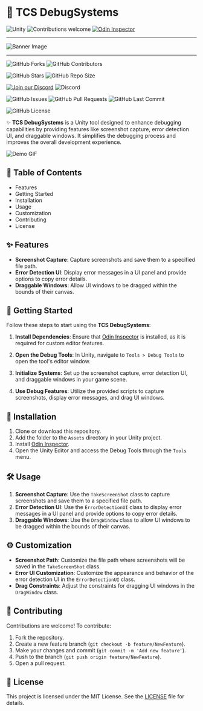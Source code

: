 # 🎨 TCS DebugSystems

![Unity](https://img.shields.io/badge/Unity-2022.3+-black.svg?style=for-the-badge&logo=unity)
![Contributions welcome](https://img.shields.io/badge/Contributions-Welcome-brightgreen.svg?style=for-the-badge)
[![Odin Inspector](https://img.shields.io/badge/Odin_Inspector-Required-blue?style=for-the-badge)](https://odininspector.com/)

***
![Banner Image](https://via.placeholder.com/1000x300.png?text=assets+TCS+DebugSystems+for+Unity)
***

![GitHub Forks](https://img.shields.io/github/forks/Ddemon26/TCS-DebugSystems)
![GitHub Contributors](https://img.shields.io/github/contributors/Ddemon26/TCS-DebugSystems)

![GitHub Stars](https://img.shields.io/github/stars/Ddemon26/TCS-DebugSystems)
![GitHub Repo Size](https://img.shields.io/github/repo-size/Ddemon26/TCS-DebugSystems)

[![Join our Discord](https://img.shields.io/badge/Discord-Join%20Us-7289DA?logo=discord&logoColor=white)](https://discord.gg/knwtcq3N2a)
![Discord](https://img.shields.io/discord/1047781241010794506)

![GitHub Issues](https://img.shields.io/github/issues/Ddemon26/TCS-DebugSystems)
![GitHub Pull Requests](https://img.shields.io/github/issues-pr/Ddemon26/TCS-DebugSystems)
![GitHub Last Commit](https://img.shields.io/github/last-commit/Ddemon26/TCS-DebugSystems)

![GitHub License](https://img.shields.io/github/license/Ddemon26/TCS-DebugSystems)

✨ **TCS DebugSystems** is a Unity tool designed to enhance debugging capabilities by providing features like screenshot capture, error detection UI, and draggable windows. It simplifies the debugging process and improves the overall development experience.

![Demo GIF](https://media.giphy.com/media/l4Ep6KDbnTvdhGMP6/giphy.gif)

## 📜 Table of Contents
- Features
- Getting Started
- Installation
- Usage
- Customization
- Contributing
- License

## ✨ Features

- **Screenshot Capture**: Capture screenshots and save them to a specified file path.
- **Error Detection UI**: Display error messages in a UI panel and provide options to copy error details.
- **Draggable Windows**: Allow UI windows to be dragged within the bounds of their canvas.

## 🚀 Getting Started

Follow these steps to start using the **TCS DebugSystems**:

1. **Install Dependencies**: Ensure that [Odin Inspector](https://odininspector.com/) is installed, as it is required for custom editor features.

2. **Open the Debug Tools**: In Unity, navigate to `Tools > Debug Tools` to open the tool's editor window.

3. **Initialize Systems**: Set up the screenshot capture, error detection UI, and draggable windows in your game scene.

4. **Use Debug Features**: Utilize the provided scripts to capture screenshots, display error messages, and drag UI windows.

## 🔧 Installation

1. Clone or download this repository.
2. Add the folder to the `Assets` directory in your Unity project.
3. Install [Odin Inspector](https://odininspector.com/).
4. Open the Unity Editor and access the Debug Tools through the `Tools` menu.

## 🛠️ Usage

1. **Screenshot Capture**: Use the `TakeScreenShot` class to capture screenshots and save them to a specified file path.
2. **Error Detection UI**: Use the `ErrorDetectionUI` class to display error messages in a UI panel and provide options to copy error details.
3. **Draggable Windows**: Use the `DragWindow` class to allow UI windows to be dragged within the bounds of their canvas.

## ⚙️ Customization

- **Screenshot Path**: Customize the file path where screenshots will be saved in the `TakeScreenShot` class.
- **Error UI Customization**: Customize the appearance and behavior of the error detection UI in the `ErrorDetectionUI` class.
- **Drag Constraints**: Adjust the constraints for dragging UI windows in the `DragWindow` class.

## 🤝 Contributing

Contributions are welcome! To contribute:

1. Fork the repository.
2. Create a new feature branch (`git checkout -b feature/NewFeature`).
3. Make your changes and commit (`git commit -m 'Add new feature'`).
4. Push to the branch (`git push origin feature/NewFeature`).
5. Open a pull request.

## 📄 License

This project is licensed under the MIT License. See the [LICENSE](LICENSE) file for details.
